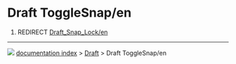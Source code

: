 # Draft ToggleSnap/en
1.  REDIRECT [Draft_Snap_Lock/en](Draft_Snap_Lock/en.md)



---
![](images/Right_arrow.png) [documentation index](../README.md) > [Draft](Draft_Workbench.md) > Draft ToggleSnap/en
